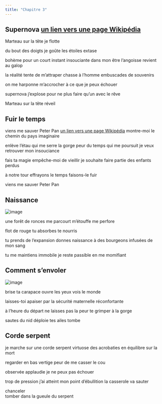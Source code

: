 ```yaml
---
title: "Chapitre 3"
---
```



## Supernova [un lien vers une page Wikipédia](https://fr.wikipedia.org/wiki/Supernova) ##

Marteau sur la tête
je flotte

du bout des doigts 
je goûte les étoiles 
extase 

bohème pour un court instant 
insouciante dans mon être 
l’angoisse revient au galop 

la réalité tente de m’attraper 
chasse à l’homme 
embuscades de souvenirs 

on me harponne 
m’accrocher à ce que je peux
échouer 

supernova 
j’explose pour ne plus faire qu’un 
avec le rêve

Marteau sur la tête
réveil 



## Fuir le temps ##


viens me sauver Peter Pan [un lien vers une page Wikipédia](https://fr.wikipedia.org/wiki/Peter_Pan)
montre-moi le chemin 
du pays imaginaire 

enlève l’étau qui me serre la gorge 
peur du temps qui me poursuit
je veux retrouver mon insouciance 

fais ta magie 
empêche-moi de vieillir
je souhaite faire partie des enfants perdus 

à notre tour
effrayons le temps
faisons-le fuir 

viens me sauver Peter Pan 




## Naissance ##

![image](https://user-images.githubusercontent.com/125372688/229930370-830a7246-7f4f-47f9-92eb-0c026984df8a.png)


une forêt de ronces me parcourt
m’étouffe
me perfore

flot de rouge 
tu absorbes
te nourris

tu prends de l’expansion
donnes naissance à des bourgeons 
infusées de mon sang 

tu me maintiens immobile 
je reste passible 
en me momifiant 





## Comment s’envoler ##

![image](https://user-images.githubusercontent.com/125372688/229929797-25a371a1-c0c9-42e6-8003-009e6e5b296c.png)

brise ta carapace 
ouvre les yeux 
vois le monde

laisses-toi apaiser 
par la sécurité maternelle
réconfortante

à l’heure du départ
ne laisses pas la peur 
te grimper à la gorge 

sautes du nid 
déploie tes ailes 
tombe                                 




## Corde serpent ##


je marche sur une corde serpent 
virtuose des acrobaties 
en équilibre sur la mort

regarder en bas
vertige 
peur de me casser le cou

observée
applaudie 
je ne peux pas échouer

trop de pression 
j’ai atteint mon point d’ébullition
la casserole va sauter 

chanceler  
tomber 
dans la gueule du serpent 
